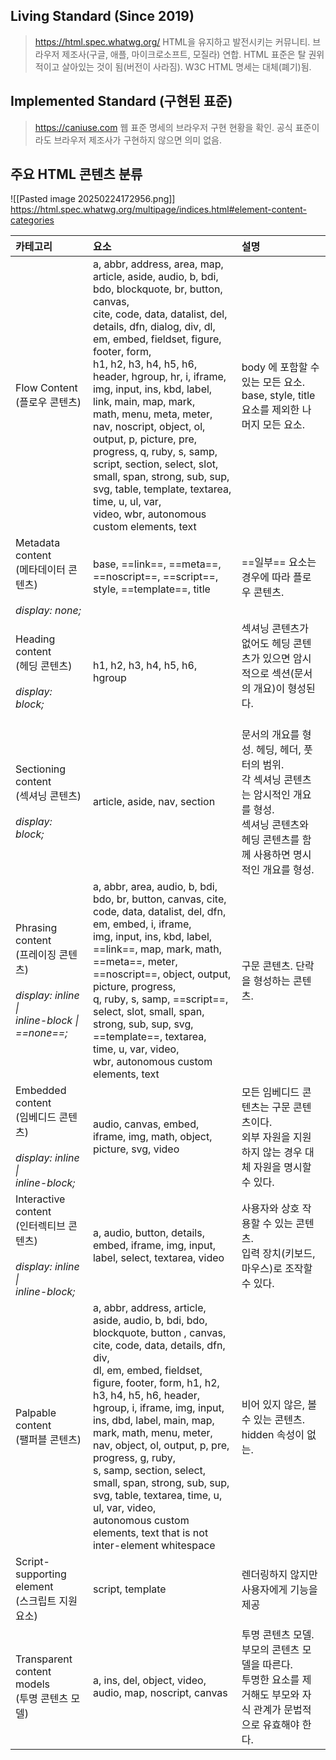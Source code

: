 ## Living Standard (Since 2019)
>https://html.spec.whatwg.org/
>HTML을 유지하고 발전시키는 커뮤니티. 
>브라우저 제조사(구글, 애플, 마이크로소프트, 모질라) 연합. 
>HTML 표준은 탈 권위적이고 살아있는 것이 됨(버전이 사라짐). 
>W3C HTML 명세는 대체(폐기)됨.
## Implemented Standard (구현된 표준)
>https://caniuse.com
>웹 표준 명세의 브라우저 구현 현황을 확인. 
>공식 표준이라도 브라우저 제조사가 구현하지 않으면 의미 없음.
## 주요 HTML 콘텐츠 분류
![[Pasted image 20250224172956.png]]
https://html.spec.whatwg.org/multipage/indices.html#element-content-categories

| 카테고리                                                                                     | 요소                                                                                                                                                                                                                                                                                                                                                                                                                                                                                                                                                                                                               | 설명                                                                                               |
| :--------------------------------------------------------------------------------------- | :--------------------------------------------------------------------------------------------------------------------------------------------------------------------------------------------------------------------------------------------------------------------------------------------------------------------------------------------------------------------------------------------------------------------------------------------------------------------------------------------------------------------------------------------------------------------------------------------------------------- | :----------------------------------------------------------------------------------------------- |
| Flow Content<br>(플로우 콘텐츠)                                                                | a, abbr, address, area, map, article, aside, audio, b, bdi, bdo, blockquote, br, button, canvas, <br>cite, code, data, datalist, del, details, dfn, dialog, div, dl, em, embed, fieldset, figure, footer, form, <br>h1, h2, h3, h4, h5, h6, header, hgroup, hr, i, iframe, img, input, ins, kbd, label, link, main, map, mark, <br>math, menu, meta, meter, nav, noscript, object, ol, output, p, picture, pre, progress, q, ruby, s, samp, <br>script, section, select, slot, small, span, strong, sub, sup, svg, table, template, textarea, time, u, ul, var, <br>video, wbr, autonomous custom elements, text | body 에 포함할 수 있는 모든 요소.<br>base, style, title 요소를 제외한 나머지 모든 요소.<br>                              |
| Metadata content <br>(메타데이터 콘텐츠)<br><br>*display: none;*                                 | base, ==link==, ==meta==, ==noscript==, ==script==, style, ==template==, title                                                                                                                                                                                                                                                                                                                                                                                                                                                                                                                                   | ==일부== 요소는 경우에 따라 플로우 콘텐츠.                                                                       |
| Heading content<br>(헤딩 콘텐츠)<br><br>*display: block;*                                     | h1, h2, h3, h4, h5, h6, hgroup                                                                                                                                                                                                                                                                                                                                                                                                                                                                                                                                                                                   | 섹셔닝 콘텐츠가 없어도 헤딩 콘텐츠가 있으면 암시적으로 섹션(문서의 개요)이 형성된다.<br><br>                                         |
| Sectioning content<br>(섹셔닝 콘텐츠)<br><br>*display: block;*                                 | article, aside, nav, section                                                                                                                                                                                                                                                                                                                                                                                                                                                                                                                                                                                     | 문서의 개요를 형성. 헤딩, 헤더, 풋터의 범위.<br>각 섹셔닝 콘텐츠는 암시적인 개요를 형성. <br>섹셔닝 콘텐츠와 헤딩 콘텐츠를 함께 사용하면 명시적인 개요를 형성. |
| Phrasing content<br>(프레이징 콘텐츠)<br><br>*display: inline \| <br>inline-block \| ==none==;* | a, abbr, area, audio, b, bdi, bdo, br, button, canvas, cite, code, data, datalist, del, dfn, em, embed, i, iframe, <br>img, input, ins, kbd, label, ==link==, map, mark, math, ==meta==, meter, ==noscript==, object, output, picture, progress, <br>q, ruby, s, samp, ==script==, select, slot, small, span, strong, sub, sup, svg, ==template==, textarea, time, u, var, video, <br>wbr, autonomous custom elements, text                                                                                                                                                                                      | 구문 콘텐츠. 단락을 형성하는 콘텐츠.                                                                            |
| Embedded content<br>(임베디드 콘텐츠)<br><br>*display: inline \| <br>inline-block;*             | audio, canvas, embed, iframe, img, math, object, picture, svg, video                                                                                                                                                                                                                                                                                                                                                                                                                                                                                                                                             | 모든 임베디드 콘텐츠는 구문 콘텐츠이다. <br>외부 자원을 지원하지 않는 경우 대체 자원을 명시할 수 있다.<br>                                |
| Interactive content<br>(인터렉티브 콘텐츠)<br><br>*display: inline \| <br>inline-block;*         | a, audio, button, details, embed, iframe, img, input, label, select, textarea, video                                                                                                                                                                                                                                                                                                                                                                                                                                                                                                                             | 사용자와 상호 작용할 수 있는 콘텐츠.<br>입력 장치(키보드, 마우스)로 조작할 수 있다.                                              |
| Palpable content<br>(팰퍼블 콘텐츠)                                                            | a, abbr, address, article, aside, audio, b, bdi, bdo, blockquote, button , canvas, cite, code, data, details, dfn, div, <br>dl, em, embed, fieldset, figure, footer, form, h1, h2, h3, h4, h5, h6, header, hgroup, i, iframe, img, input, <br>ins, dbd, label, main, map, mark, math, menu, meter, nav, object, ol, output, p, pre, progress, g, ruby, <br>s, samp, section, select, small, span, strong, sub, sup, svg, table, textarea, time, u, ul, var, video, <br>autonomous custom elements, text that is not inter-element whitespace                                                                     | 비어 있지 않은, 볼 수 있는 콘텐츠. hidden 속성이 없는.                                                             |
| Script-supporting element<br>(스크립트 지원 요소)                                                | script, template                                                                                                                                                                                                                                                                                                                                                                                                                                                                                                                                                                                                 | 렌더링하지 않지만 사용자에게 기능을 제공                                                                           |
| Transparent content models <br>(투명 콘텐츠 모델)                                               | a, ins, del, object, video, audio, map, noscript, canvas                                                                                                                                                                                                                                                                                                                                                                                                                                                                                                                                                         | 투명 콘텐츠 모델. 부모의 콘텐츠 모델을 따른다.<br>투명한 요소를 제거해도 부모와 자식 관계가 문법적으로 유효해야 한다.                            |
